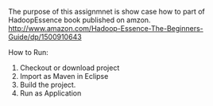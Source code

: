 The purpose of this assignmnet is show case how to part of HadoopEssence book published on amzon.
http://www.amazon.com/Hadoop-Essence-The-Beginners-Guide/dp/1500910643

How to Run:

1. Checkout or download project
2. Import as Maven in Eclipse
3. Build the project.
4. Run as Application